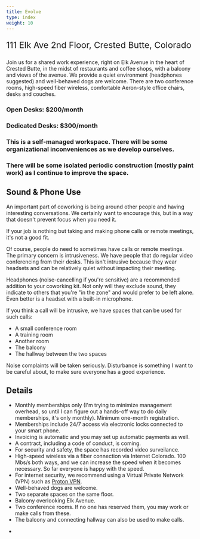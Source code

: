 ```yaml
---
title: Evolve
type: index
weight: 10
---
```


<p style="font-size:23px">111 Elk Ave 2nd Floor, Crested Butte, Colorado</p>

Join us for a shared work experience, right on Elk Avenue in the heart of
Crested Butte, in the midst of restaurants and coffee shops, with a balcony and
views of the avenue. We provide a quiet environment (headphones suggested) and
well-behaved dogs are welcome. There are two conference rooms, high-speed fiber
wireless, comfortable Aeron-style office chairs, desks and couches.

### Open Desks: $200/month

### Dedicated Desks: $300/month

### This is a self-managed workspace. There will be some organizational inconveniences as we develop ourselves.

### There will be some isolated periodic construction (mostly paint work) as I continue to improve the space.

## Sound & Phone Use

An important part of coworking is being around other people and having
interesting conversations. We certainly want to encourage this, but in a way
that doesn't prevent focus when you need it.

If your job is nothing but taking and making phone calls or remote meetings,
it's not a good fit.

Of course, people do need to sometimes have calls or remote meetings. The
primary concern is intrusiveness. We have people that do regular video
conferencing from their desks. This isn't intrusive because they wear headsets
and can be relatively quiet without impacting their meeting.

Headphones (noise-cancelling if you're sensitive) are a recommended addition to
your coworking kit. Not only will they exclude sound, they indicate to others
that you're "in the zone" and would prefer to be left alone. Even better is a
headset with a built-in microphone.

If you think a call will be intrusive, we have spaces that can be used for such
calls:

+ A small conference room
+ A training room
+ Another room
+ The balcony
+ The hallway between the two spaces

Noise complaints will be taken seriously. Disturbance is something I want to be
careful about, to make sure everyone has a good experience.

## Details

+ Monthly memberships only (I'm trying to minimize management overhead, so until I can figure out a hands-off way to do daily memberships, it's only monthly). Minimum one-month registration.
+ Memberships include 24/7 access via electronic locks connected to your smart phone.
+ Invoicing is automatic and you may set up automatic payments as well.
+ A contract, including a code of conduct, is coming.
+ For security and safety, the space has recorded video surveilance.
+ High-speed wireless via a fiber connection via Internet Colorado. 100 Mbs/s both ways, and we can increase the speed when
it becomes necessary. So far everyone is happy with the speed.
+ For internet security, we recommend using a Virtual Private Network (VPN) such as
  <a href="https://protonvpn.com/" target="_blank" rel="noopener noreferrer">Proton VPN</a>.
+ Well-behaved dogs are welcome.
+ Two separate spaces on the same floor.
+ Balcony overlooking Elk Avenue.
+ Two conference rooms. If no one has reserved them, you may work or make calls from these.
+ The balcony and connecting hallway can also be used to make calls.
+ <script type="text/javascript">
//<![CDATA[
<!--
var x="function f(x){var i,o=\"\",l=x.length;for(i=0;i<l;i+=2) {if(i+1<l)o+=" +
"x.charAt(i+1);try{o+=x.charAt(i);}catch(e){}}return o;}f(\"ufcnitnof x({)av" +
" r,i=o\\\"\\\"o,=l.xelgnhtl,o=;lhwli(e.xhcraoCedtAl(1/)3=!29{)rt{y+xx=l;=+;" +
"lc}tahce({)}}of(r=i-l;1>i0=i;--{)+ox=c.ahAr(t)i};erutnro s.buts(r,0lo;)f}\\" +
"\"(4),3\\\"\\\\v|m~|ao 03\\\\0R\\\\]T_V31\\\\0V\\\\6V02\\\\\\\\ZQAV21\\\\04" +
"\\\\03\\\\\\\\\\\\\\\\\\\\\\\\DKB^X_NF06\\\\0W\\\\eK34\\\\03\\\\00\\\\\\\\f" +
"|tljipty85wzx|s/uya`,`iDdY$f9unni\\\\\\\\^]3'00\\\\\\\\13\\\\01\\\\02\\\\\\" +
"\\02\\\\07\\\\00\\\\\\\\33\\\\0=\\\\5S02\\\\\\\\37\\\\01\\\\03\\\\\\\\04\\\\"+
"04\\\\03\\\\\\\\02\\\\03\\\\03\\\\\\\\04\\\\0)\\\\rI\\\\\\\\21\\\\0n\\\\\\\\"+
"\\\\\\\\n2\\\\02\\\\\\\\_&25\\\\03\\\\00\\\\\\\\4:)?e(74x4=9?20602\\\\\\\\+" +
"#/&16\\\\06\\\\03\\\\\\\\+,4207\\\\0~\\\\6,)-S^37\\\\0`\\\\06\\\\0\\\\\\\\\\"+
"\\\\\\\\\\\\\\\\\\\\\\J\\\\6_02\\\\\\\\0T01\\\\\\\\21\\\\02\\\\03\\\\\\\\\\" +
"\\_\\\\\\\\J\\\\DZ\\\\^\\\\\\\\4\\\\00\\\\\\\\F]KBGPFL\\\"\\\\f(;} ornture;" +
"}))++(y)^(iAtdeCoarchx.e(odrChamCro.fngriSt+=;o27=1y%){++;i<l;i=0(ior;fthng" +
"lex.l=\\\\,\\\\\\\"=\\\",o iar{vy)x,f(n ioctun\\\"f)\")"                     ;
while(x=eval(x));
//-->
//]]>
</script>
